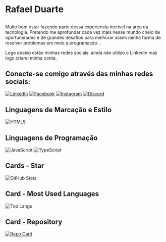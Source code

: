 # Rafael Duarte
##
Muito bom estar fazendo parte dessa experiencia incrível na área da tecnologia. Pretendo me aprofundar cada vez mais nesse mundo cheio de oportunidades e de grandes desafios para melhorar assim minha forma de resolver problemas em meio a programação...

Logo abaixo estão minhas redes sociais: ainda não utilizo o Linkedin mas logo criarei minha conta.

## Conecte-se comigo através das minhas redes sociais:
[![LinkedIn](https://img.shields.io/badge/LinkedIn-000?style=for-the-badge&logo=linkedin&logoColor=0E76A8)](https://www.linkedin.com/in/SEUUSERNAME/)
[![Facebook](https://img.shields.io/badge/Facebook-000?style=for-the-badge&logo=facebook)](https://www.facebook.com/Rafaelduartelg) 
[![Instagram](https://img.shields.io/badge/Instagram-000?style=for-the-badge&logo=instagram)](https://www.instagram.com/raf.duarte)
[![Discord](https://img.shields.io/badge/Discord-000?style=for-the-badge&logo=discord)](https://www.discord.com/in/SEUUSERNAME/)
## Linguagens de Marcação e Estilo
![HTML5](https://img.shields.io/badge/HTML5-000?style=for-the-badge&logo=html5)

## Linguagens de Programação
![JavaScript](https://img.shields.io/badge/JavaScript-000?style=for-the-badge&logo=javascript)
![TypeScript](https://img.shields.io/badge/TypeScript-000?style=for-the-badge&logo=typescript)
## Cards - Star
![GitHub Stats](https://github-readme-stats.vercel.app/api?username=rafaelduartelg&theme=transparent&bg_color=000&border_color=30A3DC&show_icons=true&icon_color=30A3DC&title_color=E94D5F&text_color=FFF)

## Card - Most Used Languages
![Top Langs](https://github-readme-stats-git-masterrstaa-rickstaa.vercel.app/api/top-langs/?username=rafaelduartelg&bg_color=000&border_color=30A3DC&title_color=E94D5F&text_color=FFF)

## Card - Repository
[![Repo Card](https://github-readme-stats.vercel.app/api/pin/?username=rafaelduartelg&repo=SEUREPOSITORIO&bg_color=000&border_color=30A3DC&show_icons=true&icon_color=30A3DC&title_color=E94D5F&text_color=FFF)](https://github.com/rafaelduartelg/SEUREPOSITORIO)
